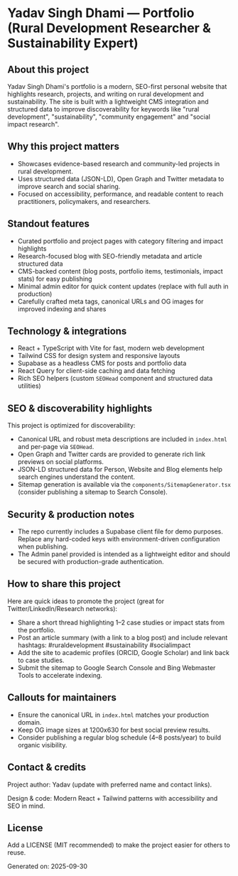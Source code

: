 # Yadav Singh Dhami — Portfolio (Rural Development Researcher & Sustainability Expert)

About this project
-------------------

Yadav Singh Dhami's portfolio is a modern, SEO-first personal website that highlights research, projects, and writing on rural development and sustainability. The site is built with a lightweight CMS integration and structured data to improve discoverability for keywords like "rural development", "sustainability", "community engagement" and "social impact research".

Why this project matters
------------------------

- Showcases evidence-based research and community-led projects in rural development.
- Uses structured data (JSON-LD), Open Graph and Twitter metadata to improve search and social sharing.
- Focused on accessibility, performance, and readable content to reach practitioners, policymakers, and researchers.

Standout features
-----------------

- Curated portfolio and project pages with category filtering and impact highlights
- Research-focused blog with SEO-friendly metadata and article structured data
- CMS-backed content (blog posts, portfolio items, testimonials, impact stats) for easy publishing
- Minimal admin editor for quick content updates (replace with full auth in production)
- Carefully crafted meta tags, canonical URLs and OG images for improved indexing and shares

Technology & integrations
------------------------

- React + TypeScript with Vite for fast, modern web development
- Tailwind CSS for design system and responsive layouts
- Supabase as a headless CMS for posts and portfolio data
- React Query for client-side caching and data fetching
- Rich SEO helpers (custom `SEOHead` component and structured data utilities)

SEO & discoverability highlights
-------------------------------

This project is optimized for discoverability:

- Canonical URL and robust meta descriptions are included in `index.html` and per-page via `SEOHead`.
- Open Graph and Twitter cards are provided to generate rich link previews on social platforms.
- JSON-LD structured data for Person, Website and Blog elements help search engines understand the content.
- Sitemap generation is available via the `components/SitemapGenerator.tsx` (consider publishing a sitemap to Search Console).

Security & production notes
--------------------------

- The repo currently includes a Supabase client file for demo purposes. Replace any hard-coded keys with environment-driven configuration when publishing.
- The Admin panel provided is intended as a lightweight editor and should be secured with production-grade authentication.

How to share this project
-------------------------

Here are quick ideas to promote the project (great for Twitter/LinkedIn/Research networks):

- Share a short thread highlighting 1–2 case studies or impact stats from the portfolio.
- Post an article summary (with a link to a blog post) and include relevant hashtags: #ruraldevelopment #sustainability #socialimpact
- Add the site to academic profiles (ORCID, Google Scholar) and link back to case studies.
- Submit the sitemap to Google Search Console and Bing Webmaster Tools to accelerate indexing.

Callouts for maintainers
-----------------------

- Ensure the canonical URL in `index.html` matches your production domain.
- Keep OG image sizes at 1200x630 for best social preview results.
- Consider publishing a regular blog schedule (4–8 posts/year) to build organic visibility.

Contact & credits
-----------------

Project author: Yadav (update with preferred name and contact links).

Design & code: Modern React + Tailwind patterns with accessibility and SEO in mind.

License
-------

Add a LICENSE (MIT recommended) to make the project easier for others to reuse.

Generated on: 2025-09-30

